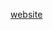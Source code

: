 [website](https://hywebu00.github.io/HyUI_v4.0/form.html# ':include :type=iframe width=100% height=800px')
